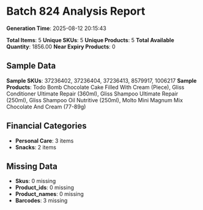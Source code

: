 # Batch 824 Analysis Report

**Generation Time**: 2025-08-12 20:15:43

**Total Items**: 5
**Unique SKUs**: 5
**Unique Products**: 5
**Total Available Quantity**: 1856.00
**Near Expiry Products**: 0

## Sample Data
**Sample SKUs**: 37236402, 37236404, 37236413, 8579917, 1006217
**Sample Products**: Todo Bomb Chocolate Cake Filled With Cream (Piece), Gliss Conditioner Ultimate Repair (360ml), Gliss Shampoo Ultimate Repair (250ml), Gliss Shampoo Oil Nutritive (250ml), Molto Mini Magnum Mix Chocolate And Cream (77-89g)

## Financial Categories
- **Personal Care**: 3 items
- **Snacks**: 2 items

## Missing Data
- **Skus**: 0 missing
- **Product_ids**: 0 missing
- **Product_names**: 0 missing
- **Barcodes**: 3 missing
